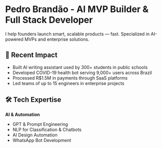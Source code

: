 # Pedro Brandão - AI MVP Builder & Full Stack Developer

I help founders launch smart, scalable products — fast. Specialized in AI-powered MVPs and enterprise solutions.

## 🚀 Recent Impact

- Built AI writing assistant used by 300+ students in public schools
- Developed COVID-19 health bot serving 9,000+ users across Brazil
- Processed R$1.5M in payments through SaaS platforms
- Led teams of up to 15 engineers in enterprise projects

## 🛠️ Tech Expertise

**AI & Automation**
- GPT & Prompt Engineering
- NLP for Classification & Chatbots
- AI Design Automation
- WhatsApp Bot Development
